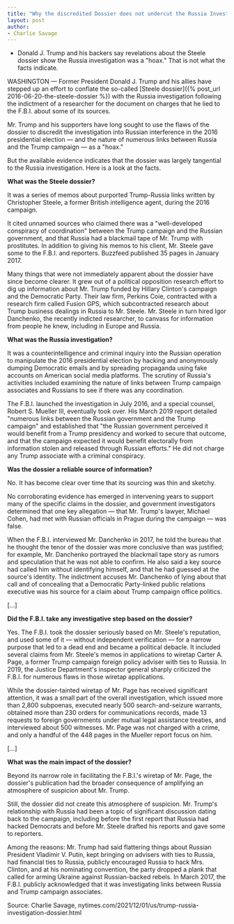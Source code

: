 ```yaml
---
title: "Why the discredited Dossier does not undercut the Russia Investigation"
layout: post
author:
- Charlie Savage
---
```


- Donald J. Trump and his backers say revelations about the Steele dossier show the Russia investigation was a "hoax." That is not what the facts indicate.

WASHINGTON — Former President Donald J. Trump and his allies have stepped up an effort to conflate the so-called [Steele dossier]({% post_url 2016-06-20-the-steele-dossier %}) with the Russia investigation following the indictment of a researcher for the document on charges that he lied to the F.B.I. about some of its sources.

Mr. Trump and his supporters have long sought to use the flaws of the dossier to discredit the investigation into Russian interference in the 2016 presidential election — and the nature of numerous links between Russia and the Trump campaign — as a "hoax."

But the available evidence indicates that the dossier was largely tangential to the Russia investigation. Here is a look at the facts.

**What was the Steele dossier?**

It was a series of memos about purported Trump-Russia links written by Christopher Steele, a former British intelligence agent, during the 2016 campaign.

It cited unnamed sources who claimed there was a "well-developed conspiracy of coordination" between the Trump campaign and the Russian government, and that Russia had a blackmail tape of Mr. Trump with prostitutes. In addition to giving his memos to his client, Mr. Steele gave some to the F.B.I. and reporters. Buzzfeed published 35 pages in January 2017.

Many things that were not immediately apparent about the dossier have since become clearer. It grew out of a political opposition research effort to dig up information about Mr. Trump funded by Hillary Clinton's campaign and the Democratic Party. Their law firm, Perkins Coie, contracted with a research firm called Fusion GPS, which subcontracted research about Trump business dealings in Russia to Mr. Steele. Mr. Steele in turn hired Igor Danchenko, the recently indicted researcher, to canvass for information from people he knew, including in Europe and Russia.

**What was the Russia investigation?**

It was a counterintelligence and criminal inquiry into the Russian operation to manipulate the 2016 presidential election by hacking and anonymously dumping Democratic emails and by spreading propaganda using fake accounts on American social media platforms. The scrutiny of Russia's activities included examining the nature of links between Trump campaign associates and Russians to see if there was any coordination.

The F.B.I. launched the investigation in July 2016, and a special counsel, Robert S. Mueller III, eventually took over. His March 2019 report detailed "numerous links between the Russian government and the Trump campaign" and established that "the Russian government perceived it would benefit from a Trump presidency and worked to secure that outcome, and that the campaign expected it would benefit electorally from information stolen and released through Russian efforts." He did not charge any Trump associate with a criminal conspiracy.

**Was the dossier a reliable source of information?**

No. It has become clear over time that its sourcing was thin and sketchy.

No corroborating evidence has emerged in intervening years to support many of the specific claims in the dossier, and government investigators determined that one key allegation — that Mr. Trump's lawyer, Michael Cohen, had met with Russian officials in Prague during the campaign — was false.

When the F.B.I. interviewed Mr. Danchenko in 2017, he told the bureau that he thought the tenor of the dossier was more conclusive than was justified; for example, Mr. Danchenko portrayed the blackmail tape story as rumors and speculation that he was not able to confirm. He also said a key source had called him without identifying himself, and that he had guessed at the source's identity. The indictment accuses Mr. Danchenko of lying about that call and of concealing that a Democratic Party-linked public relations executive was his source for a claim about Trump campaign office politics.

[…]

**Did the F.B.I. take any investigative step based on the dossier?**

Yes. The F.B.I. took the dossier seriously based on Mr. Steele's reputation, and used some of it — without independent verification — for a narrow purpose that led to a dead end and became a political debacle. It included several claims from Mr. Steele's memos in applications to wiretap Carter A. Page, a former Trump campaign foreign policy adviser with ties to Russia. In 2019, the Justice Department's inspector general sharply criticized the F.B.I. for numerous flaws in those wiretap applications.

While the dossier-tainted wiretap of Mr. Page has received significant attention, it was a small part of the overall investigation, which issued more than 2,800 subpoenas, executed nearly 500 search-and-seizure warrants, obtained more than 230 orders for communications records, made 13 requests to foreign governments under mutual legal assistance treaties, and interviewed about 500 witnesses. Mr. Page was not charged with a crime, and only a handful of the 448 pages in the Mueller report focus on him.

[…]

**What was the main impact of the dossier?**

Beyond its narrow role in facilitating the F.B.I.'s wiretap of Mr. Page, the dossier's publication had the broader consequence of amplifying an atmosphere of suspicion about Mr. Trump.

Still, the dossier did not create this atmosphere of suspicion. Mr. Trump's relationship with Russia had been a topic of significant discussion dating back to the campaign, including before the first report that Russia had hacked Democrats and before Mr. Steele drafted his reports and gave some to reporters.

Among the reasons: Mr. Trump had said flattering things about Russian President Vladimir V. Putin, kept bringing on advisers with ties to Russia, had financial ties to Russia, publicly encouraged Russia to hack Mrs. Clinton, and at his nominating convention, the party dropped a plank that called for arming Ukraine against Russian-backed rebels. In March 2017, the F.B.I. publicly acknowledged that it was investigating links between Russia and Trump campaign associates.

Source: Charlie Savage, nytimes.com/2021/12/01/us/trump-russia-investigation-dossier.html
